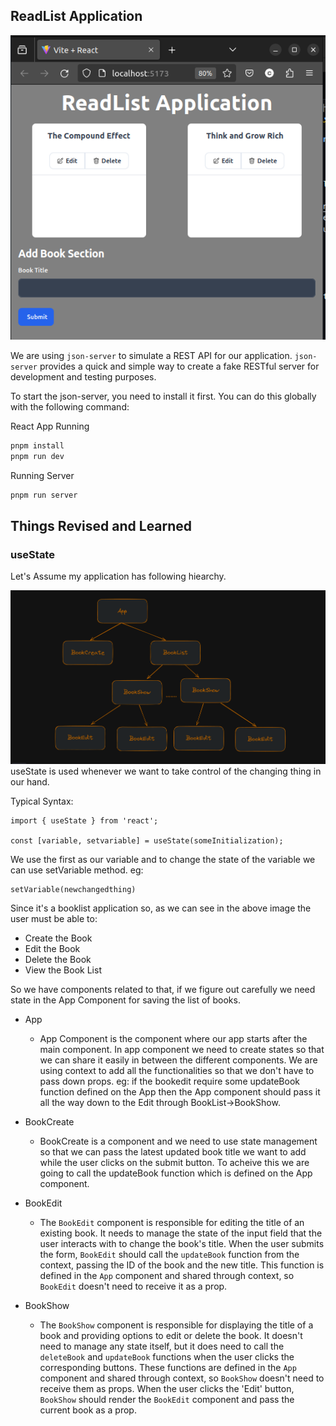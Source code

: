 ## ReadList Application
![alt text](image-1.png)

We are using `json-server` to simulate a REST API for our application. `json-server` provides a quick and simple way to create a fake RESTful server for development and testing purposes.

To start the json-server, you need to install it first. You can do this globally with the following command:

React App Running
```bash
pnpm install
pnpm run dev
```

Running Server
```bash
pnpm run server
```

## Things Revised and Learned

### useState

Let's Assume my application has following hiearchy.

![alt text](image.png)
useState is used whenever we want to take control of the changing thing in our hand. 

Typical Syntax:
```
import { useState } from 'react';

const [variable, setvariable] = useState(someInitialization);

```
We use the first as our variable and to change the state of the variable we can use setVariable method. eg:

```
setVariable(newchangedthing)
```

Since it's a booklist application so, as we can see in the above image the user must be able to:
- Create the Book
- Edit the Book
- Delete the Book
- View the Book List

So we have components related to that, if we figure out carefully we need state in the App Component for saving the list of books. 
- App 
    - App Component is the component where our app starts after the main component. In app component we need to create states so that we can share it easily in between the different components. We are using context to add all the functionalities so that we don't have to pass down props. eg: if the bookedit require some updateBook function defined on the App then the App component should pass it all the way down to the Edit through BookList->BookShow.
    
- BookCreate
    - BookCreate is a component and we need to use state management so that we can pass the latest updated book title we want to add while the user clicks on the submit button. To acheive this we are going to call the updateBook function which is defined on the App component.

- BookEdit
    - The `BookEdit` component is responsible for editing the title of an existing book. It needs to manage the state of the input field that the user interacts with to change the book's title. When the user submits the form, `BookEdit` should call the `updateBook` function from the context, passing the ID of the book and the new title. This function is defined in the `App` component and shared through context, so `BookEdit` doesn't need to receive it as a prop.

- BookShow
    - The `BookShow` component is responsible for displaying the title of a book and providing options to edit or delete the book. It doesn't need to manage any state itself, but it does need to call the `deleteBook` and `updateBook` functions when the user clicks the corresponding buttons. These functions are defined in the `App` component and shared through context, so `BookShow` doesn't need to receive them as props. When the user clicks the 'Edit' button, `BookShow` should render the `BookEdit` component and pass the current book as a prop.